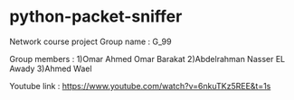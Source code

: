 # python-packet-sniffer
Network course project
Group name : G_99

Group members :
               1)Omar Ahmed Omar Barakat
               2)Abdelrahman Nasser EL Awady
               3)Ahmed Wael

Youtube link : https://www.youtube.com/watch?v=6nkuTKz5REE&t=1s
